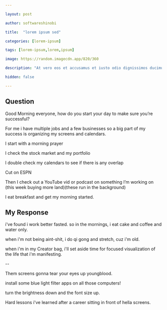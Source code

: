 ```yaml
---

layout: post

author: softwareshinobi

title:  "lorem ipsum sed"

categories: [lorem-ipsum]

tags: [lorem-ipsum,lorem,ipsum]

image: https://random.imagecdn.app/820/360

description: "At vero eos et accusamus et iusto odio dignissimos ducimus qui blanditiis praesentium voluptatum deleniti."

hidden: false

---
```


## Question

Good Morning everyone, how do you start your day to make sure you’re successful?

For me i have multiple jobs and a few businesses so a big part of my success is organizing my screens and calendars.

I start with a morning prayer 

I check the stock market and my portfolio 

I double check my calendars to see if there is any overlap 

Cut on ESPN 

Then I check out a YouTube vid or podcast on something I’m working on (this week buying more land)(these run in the background)

I eat breakfast and get my morning started.

## My Response

i've found i work better fasted. so in the mornings, i eat cake and coffee and water only.

when i'm not being aint-shit, i do qi gong and stretch, cuz i'm old.

when i'm in my Creator bag, i'll set aside time for focused visualization of the life that i'm manifesting.

--

Them screens gonna tear your eyes up youngblood.

install some blue light filter apps on all those computers!

turn the brightness down and the font size up.

Hard lessons i've learned after a career sitting in front of hella screens.
